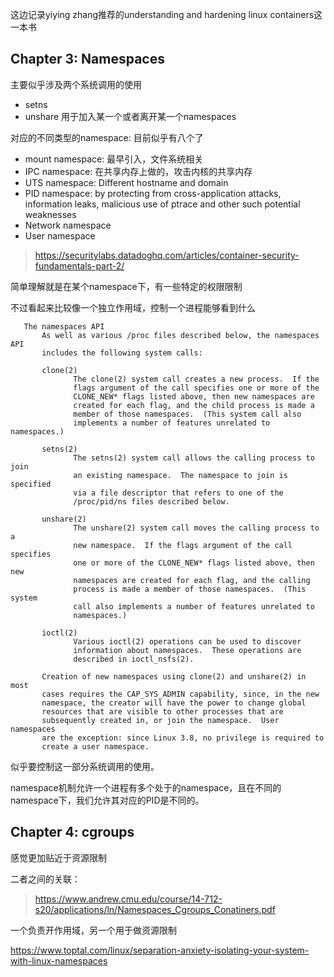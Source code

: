 这边记录yiying zhang推荐的understanding and hardening linux containers这一本书

## Chapter 3: Namespaces
主要似乎涉及两个系统调用的使用
- setns
- unshare
用于加入某一个或者离开某一个namespaces

对应的不同类型的namespace: 目前似乎有八个了
- mount namespace: 最早引入，文件系统相关
- IPC namespace: 在共享内存上做的，攻击内核的共享内存
- UTS namespace: Different hostname and domain
- PID namespace: by protecting from cross-application attacks, information leaks, malicious use of ptrace and other such potential weaknesses
- Network namespace
- User namespace

> https://securitylabs.datadoghq.com/articles/container-security-fundamentals-part-2/

简单理解就是在某个namespace下，有一些特定的权限限制

不过看起来比较像一个独立作用域，控制一个进程能够看到什么

```
   The namespaces API
       As well as various /proc files described below, the namespaces API
       includes the following system calls:

       clone(2)
              The clone(2) system call creates a new process.  If the
              flags argument of the call specifies one or more of the
              CLONE_NEW* flags listed above, then new namespaces are
              created for each flag, and the child process is made a
              member of those namespaces.  (This system call also
              implements a number of features unrelated to namespaces.)

       setns(2)
              The setns(2) system call allows the calling process to join
              an existing namespace.  The namespace to join is specified
              via a file descriptor that refers to one of the
              /proc/pid/ns files described below.

       unshare(2)
              The unshare(2) system call moves the calling process to a
              new namespace.  If the flags argument of the call specifies
              one or more of the CLONE_NEW* flags listed above, then new
              namespaces are created for each flag, and the calling
              process is made a member of those namespaces.  (This system
              call also implements a number of features unrelated to
              namespaces.)

       ioctl(2)
              Various ioctl(2) operations can be used to discover
              information about namespaces.  These operations are
              described in ioctl_nsfs(2).

       Creation of new namespaces using clone(2) and unshare(2) in most
       cases requires the CAP_SYS_ADMIN capability, since, in the new
       namespace, the creator will have the power to change global
       resources that are visible to other processes that are
       subsequently created in, or join the namespace.  User namespaces
       are the exception: since Linux 3.8, no privilege is required to
       create a user namespace.
```
似乎要控制这一部分系统调用的使用。

namespace机制允许一个进程有多个处于的namespace，且在不同的namespace下，我们允许其对应的PID是不同的。
## Chapter 4: cgroups
感觉更加贴近于资源限制

二者之间的关联：

> https://www.andrew.cmu.edu/course/14-712-s20/applications/ln/Namespaces_Cgroups_Conatiners.pdf

一个负责开作用域，另一个用于做资源限制

https://www.toptal.com/linux/separation-anxiety-isolating-your-system-with-linux-namespaces